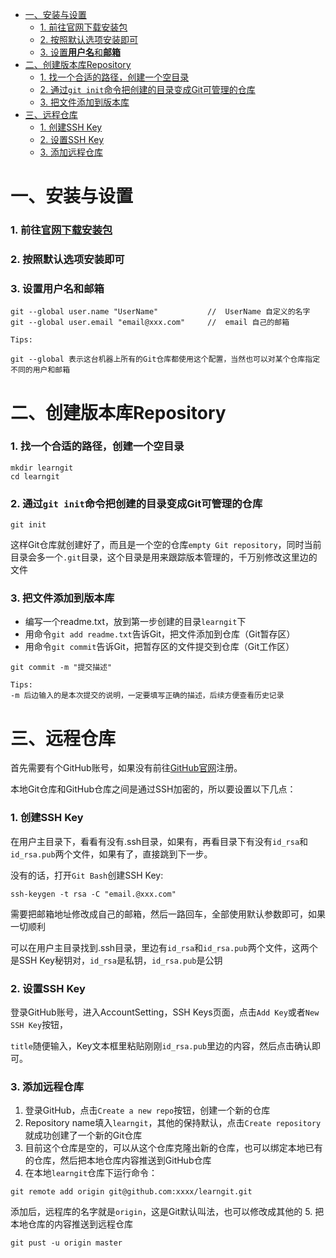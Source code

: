 - [一、安装与设置](#一安装与设置)
    - [1. 前往官网下载安装包](#1-前往官网下载安装包)
    - [2. 按照默认选项安装即可](#2-按照默认选项安装即可)
    - [3. 设置**用户名**和**邮箱**](#3-设置用户名和邮箱)
- [二、创建版本库Repository](#二创建版本库repository)
    - [1. 找一个合适的路径，创建一个空目录](#1-找一个合适的路径创建一个空目录)
    - [2. 通过``git init``命令把创建的目录变成Git可管理的仓库](#2-通过git-init命令把创建的目录变成git可管理的仓库)
    - [3. 把文件添加到版本库](#3-把文件添加到版本库)
- [三、远程仓库](#三远程仓库)
    - [1. 创建SSH Key](#1-创建ssh-key)
    - [2. 设置SSH Key](#2-设置ssh-key)
    - [3. 添加远程仓库](#3-添加远程仓库)


# 一、安装与设置

### 1. 前往[官网下载安装包](https://git-scm.com/downloads, "点击下载")

### 2. 按照默认选项安装即可

### 3. 设置**用户名**和**邮箱**

```
git --global user.name "UserName"           //  UserName 自定义的名字
git --global user.email "email@xxx.com"     //  email 自己的邮箱
```

```
Tips:

git --global 表示这台机器上所有的Git仓库都使用这个配置，当然也可以对某个仓库指定不同的用户和邮箱
```

# 二、创建版本库Repository
### 1. 找一个合适的路径，创建一个空目录
```
mkdir learngit
cd learngit
```

### 2. 通过``git init``命令把创建的目录变成Git可管理的仓库
```
git init
```
这样Git仓库就创建好了，而且是一个空的仓库```empty Git repository```，同时当前目录会多一个``.git``目录，这个目录是用来跟踪版本管理的，千万别修改这里边的文件

### 3. 把文件添加到版本库
   * 编写一个readme.txt，放到第一步创建的目录``learngit``下
   * 用命令``git add readme.txt``告诉Git，把文件添加到仓库（Git暂存区）
   * 用命令``git commit``告诉Git，把暂存区的文件提交到仓库（Git工作区）

   ```
   git commit -m "提交描述"

   Tips:
   -m 后边输入的是本次提交的说明，一定要填写正确的描述，后续方便查看历史记录
   ```


# 三、远程仓库

首先需要有个GitHub账号，如果没有前往[GitHub官网](https://github.com/)注册。
   
本地Git仓库和GitHub仓库之间是通过SSH加密的，所以要设置以下几点：
### 1. 创建SSH Key

在用户主目录下，看看有没有.ssh目录，如果有，再看目录下有没有``id_rsa``和``id_rsa.pub``两个文件，如果有了，直接跳到下一步。

没有的话，打开``Git Bash``创建SSH Key:

```
ssh-keygen -t rsa -C "email.@xxx.com"
```
需要把邮箱地址修改成自己的邮箱，然后一路回车，全部使用默认参数即可，如果一切顺利


可以在用户主目录找到.ssh目录，里边有``id_rsa``和``id_rsa.pub``两个文件，这两个是SSH Key秘钥对，``id_rsa``是私钥，``id_rsa.pub``是公钥

### 2. 设置SSH Key

登录GitHub账号，进入AccountSetting，SSH Keys页面，点击``Add Key``或者``New SSH Key``按钮，

``title``随便输入，Key文本框里粘贴刚刚``id_rsa.pub``里边的内容，然后点击确认即可。

### 3. 添加远程仓库

1. 登录GitHub，点击``Create a new repo``按钮，创建一个新的仓库
2. Repository name填入``learngit``，其他的保持默认，点击``Create repository``就成功创建了一个新的Git仓库
3. 目前这个仓库是空的，可以从这个仓库克隆出新的仓库，也可以绑定本地已有的仓库，然后把本地仓库内容推送到GitHub仓库
4. 在本地``learngit``仓库下运行命令：
```
git remote add origin git@github.com:xxxx/learngit.git
```
添加后，远程库的名字就是``origin``，这是Git默认叫法，也可以修改成其他的
5. 把本地仓库的内容推送到远程仓库

```
git pust -u origin master
```